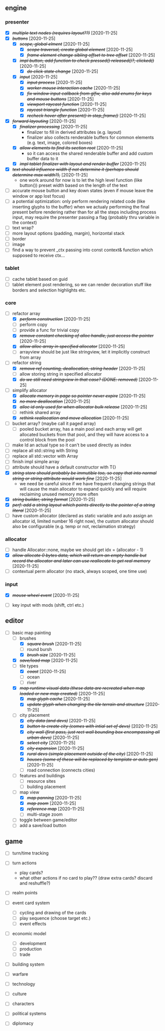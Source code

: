 
## engine

### presenter
- [X] ~~*multiple text nodes (requires layout??)*~~ [2020-11-25]
- [X] ~~*buttons*~~ [2020-11-25]
  - [X] ~~*scope, global elment*~~ [2020-11-25]
    - [X] ~~*scope traversal, create global element*~~ [2020-11-25]
    - [X] ~~*frame element change sibling offset to tree offset*~~ [2020-11-25]
  - [X] ~~*impl button, add function to check pressed() released()?, clicked()*~~ [2020-11-25]
    - [X] ~~*do click state change*~~ [2020-11-25]
  - [X] ~~*input*~~ [2020-11-25]
    - [X] ~~*input process*~~ [2020-11-25]
    - [X] ~~*worker mouse interaction cache*~~ [2020-11-25]
    - [X] ~~*fix window input callback from glfw, also add enums for keys and mouse buttons*~~ [2020-11-25]
    - [X] ~~*viewport raycast function*~~ [2020-11-25]
    - [X] ~~*raycast triangle function*~~ [2020-11-25]
    - [X] ~~*recheck hover after present() in step_frame()*~~ [2020-11-25]
- [X] ~~*forward layouting*~~ [2020-11-25]
  - [X] ~~*finalizer processing*~~ [2020-11-25]
    - finalizer to fill in derived attributes (e.g. layout)
    - finalizer also collects renderable buffers for common elements (e.g. text, image, colored boxes)
  - [X] ~~*allow elements to find its section root*~~ [2020-11-25]
    - so it can access the shared renderable buffer and add custom buffer data to it
  - [X] ~~*impl tablet finalizer with layout and render buffer*~~ [2020-11-25]
- [X] ~~*text should influence width if not determine it (perhaps should determine max width?),*~~ [2020-11-25] 
  - one work around for now is to let the high level function (like button()) preset width based on the length of the text
- [ ] accurate mouse button and key down states (even if mouse leave the window or app lost focus)
- [ ] a potential optimization: only perform rendering related code (like inserting glyphs to the buffer) when we actualy performing the final present before rendering rather than for all the steps including process input, may require the presenter passing a flag (probably thru variable in the context)
- [ ] text wrap?
- [ ] more layout options (padding, margin), horizontal stack
- [ ] border
- [ ] image
- [ ] find a way to prevent _ctx passing into const context& function which supposed to receive ctx...

### tablet
- [ ] cache tablet based on guid
- [ ] tablet element post rendering, so we can render decoration stuff like borders and selection highlights etc.

### core
- [ ] refactor array
  - [X] ~~*perform construction*~~ [2020-11-25]
  - [ ] perform copy
  - [ ] provide a func for trivial copy
  - [X] ~~*remove constant checking of alloc handle, just access the pointer*~~ [2020-11-25]
  - [X] ~~*allow alloc array in specified allocator*~~ [2020-11-25]
  - [ ] arrayview should be just like stringview, let it implicitly construct from array
- [ ] refactor string
  - [X] ~~*remove ref counting, deallocation, string header*~~ [2020-11-25]
  - [ ] allow storing string in specified allocator
  - [X] ~~*do we still need stringview in that case? (DONE: removed)*~~ [2020-11-25]
- [ ] simplify allocator
  - [X] ~~*allocate memory in page so pointer never expire*~~ [2020-11-25]
  - [X] ~~*no more deallocation*~~ [2020-11-25]
  - [X] ~~*alloc id only used for when allocator bulk release*~~ [2020-11-25]
  - [ ] rethink shared array
  - [X] ~~*rethink reallocation and move allocation*~~ [2020-11-25]
- [ ] bucket array? (maybe call it paged array)
  - [ ] pooled bucket array, has a main pool and each array will get allocated buckets from that pool, and they will have access to a control block from the pool
- [ ] make Id an actual type so it can't be used directly as index
- [ ] replace all std::string with String
- [ ] replace all std::vector with Array
- [ ] finish impl simple array
- [ ] attribute should have a default constructor with T{}
- [X] ~~*string store should probably be immutible too, so copy that into normal string or string attribute would work fine*~~ [2020-11-25]
  - we need be careful since if we have frequent changing strings that will cause the main allocator to expand quickly and will require reclaiming unused memory more often
- [X] ~~*string builder, string format*~~ [2020-11-25]
- [X] ~~*perf: add a string layout which points directly to the pointer of a string literal*~~ [2020-11-25]
- [ ] have custom allocator (declared as static variable and auto assign an allocator id, limited number 16 right now), the custom allocator should also be configurable (e.g. temp or not, reclaimation strategy)

### allocator
- [ ] handle Allocator::none, maybe we should get idx = (allocator - 1)
- [X] ~~*allow allocate 0 bytes data, which will return an empty handle but record the allocator and later can use reallocate to get real memory*~~ [2020-11-25]
- [ ] contextual perm allocator (no stack, always scoped, one time use)

### input
- [X] ~~*mouse wheel event*~~ [2020-11-25]
- [ ] key input with mods (shift, ctrl etc.)



## editor
- [ ] basic map painting
  - [ ] brushes
    - [X] ~~*square brush*~~ [2020-11-25]
    - [ ] round bursh
    - [X] ~~*brush size*~~ [2020-11-25]
  - [X] ~~*save/load map*~~ [2020-11-25]
  - [ ] tile types
    - [X] ~~*coast*~~ [2020-11-25]
    - [ ] ocean
    - [ ] river
  - [X] ~~*map runtime visual data (these data are recreated when map loaded or new map created)*~~ [2020-11-25]
    - [X] ~~*map glyph cache*~~ [2020-11-25]
    - [X] ~~*update glyph when changing the tile terrain and structure*~~ [2020-11-25]
  - [ ] city placement
    - [X] ~~*city data (and devs)*~~ [2020-11-25]
    - [X] ~~*button to create city (comes with intial set of devs)*~~ [2020-11-25]
    - [X] ~~*city wall (first pass, just rect wall bounding box encompassing all urban devs)*~~ [2020-11-25]
    - [X] ~~*select city*~~ [2020-11-25]
    - [X] ~~*city expansion*~~ [2020-11-25]
    - [X] ~~*rural devs (simple placement outside of the city)*~~ [2020-11-25]
    - [X] ~~*houses (some of these will be replaced by template or auto gen)*~~ [2020-11-25]
    - [ ] road connection (connects cities)
  - [ ] features and buildings
    - [ ] resource sites
    - [ ] building placement
  - [ ] map view
    - [X] ~~*map panning*~~ [2020-11-25]
    - [X] ~~*map zoom*~~ [2020-11-25]
    - [X] ~~*reference map*~~ [2020-11-25]
    - [ ] multi-stage zoom
  - [ ] toggle between game/editor
  - [ ] add a save/load button

## game
- [ ] turn/time tracking
- [ ] turn actions
  - play cards?
  - what other actions if no card to play?? (draw extra cards? discard and reshuffle?)
- [ ] realm points
- [ ] event card system
  - [ ] cycling and drawing of the cards
  - [ ] play sequence (choose target etc.)
  - [ ] event effects
- [ ] economic model
  - [ ] development
  - [ ] production
  - [ ] trade
- [ ] building system
- [ ] warfare
- [ ] technology
- [ ] culture
- [ ] characters
- [ ] political systems
- [ ] diplomacy

